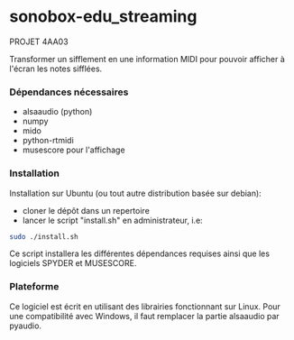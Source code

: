 # sonobox-edu_streaming
PROJET 4AA03

Transformer un sifflement en une information MIDI pour pouvoir afficher à l'écran les notes sifflées.

### Dépendances nécessaires
- alsaaudio (python)
- numpy
- mido
- python-rtmidi
- musescore pour l'affichage

### Installation

Installation sur Ubuntu (ou tout autre distribution basée sur debian):
- cloner le dépôt dans un repertoire
- lancer le script "install.sh" en administrateur, i.e:
```sh
sudo ./install.sh
```
Ce script installera les différentes dépendances requises ainsi que les logiciels SPYDER et MUSESCORE.

### Plateforme
Ce logiciel est écrit en utilisant des librairies fonctionnant sur Linux. Pour une compatibilité avec Windows, il faut remplacer la partie alsaaudio par pyaudio. 
